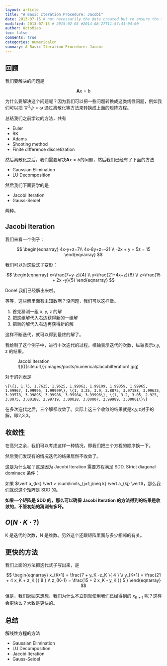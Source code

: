 ```yaml
---
layout: article
title: "A Basic Iteration Procedure: Jacobi"
date: 2013-07-15 # not necessarily the date created but to ensure the sorting of posts
modified: 2013-07-15 # 2015-02-03 #2014-08-27T11:57:41-04:00
author: OctoMiao
toc: false
comments: true
categories: numericalcn
summary: A Basic Iteration Procedure: Jacobi
---
```




## 回顾

我们要解决的问题是

$$\mathbf A x = b$$

为什么要解决这个问题呢？因为我们可以把一些问题转换成这类线性问题，例如我们可以把 $\nabla^2 \psi = \omega$ 通过离散化等方法来转换成上面的矩阵方程。

总结我们之前学过的方法，共有

* Euler
* RK
* Adams
* Shooting method
* Finite difference discretization

然后离散化之后，我们需要解决$\mathbf A x = b$的问题，然后我们已经有了下面的方法

* Gaussian Elimination
* LU Decomposition

然后我们下面要学的是

* Jacobi Iteration
* Gauss-Seidel

两种。

## Jacobi Iteration

我们来看一个例子：

$$
\begin{eqnarray}
4x-y+z=7\\
4x-8y+z=-21 \\
-2x + y + 5z = 15
\end{eqnarray}
$$

我们可以对这些式子变形：

$$
\begin{eqnarray}
x=\frac{7+y-z}{4} \\
y=\frac{21+4x+z}{8} \\
z=\frac{15 + 2x -y}{5}
\end{eqnarray}
$$

Done! 我们已经解出来啦。

等等，这些解里面有未知数啊？没问题，我们可以这样做。

1. 首先猜测一组 x, y, z 的解
2. 把这组解代入右边获得新的一组解
3. 把新的解代入右边再获得新的解

这样不断迭代，就可以得到最终的解了。

我绘制了这个例子中，进行十次迭代的过程。横轴表示迭代的次数，纵轴表示x,y, z 的结果。


<figure markdown="1">
<figcaption>
Jacobi Iteration
</figcaption>
![]({{site.url}}/images/posts/numerical/JacobiIteration1.jpg)
</figure>


对于的列表是

```
\{\{1, 1.75, 1.7625, 1.9625, 1.99062, 1.99109, 1.99859, 1.99965, 1.99967, 1.99995, 1.99999\}, \{1, 3.25, 3.9, 3.8875, 3.97188, 3.99625, 3.99578, 3.99895, 3.99986, 3.99984, 3.99996\}, \{1, 3.2, 3.05, 2.925, 3.0075, 3.00188, 2.99719, 3.00028, 3.00007, 2.99989, 3.00001\}\}
```

在多次迭代之后，三个解都收敛了。实际上这三个收敛的结果就是x,y,z对于的解，即2,3,3。

## 收敛性

在高兴之余，我们可以考虑这样一种情况，即我们把三个方程的顺序换一下。

然后我们发现有的情况迭代的结果居然不收敛了。

这是为什么呢？这是因为 Jacobi Iteration 需要方程满足 SDD, Strict diagonal dominace 条件：

如果 $\vert a_{kk} \vert > \sum\limits_{j=1,j\neq k} \vert a_{kj} \vert$，那么我们就说这个矩阵是 SDD 的。

**如果一个矩阵是 SDD 的，那么可以确保 Jacobi Iteration 的方法得到的结果是收敛的，不管初始的猜测有多坏。**



## $O(N\cdot K\cdot ?)$

K 是迭代的次数，N 是维数。另外这个还跟矩阵里面与多少相邻的有关。

## 更快的方法

我们上面的方法把迭代式子写出来，是

$$
\begin{eqnarray}
x_{K+1} = \frac{7 + y_K -z_K }{ 4 } \\
y_{K+1} = \frac{21 + 4 x_K + z_K }{ 8 } \\
z_{K+1} = \frac{15 + 2 x_K - y_K }{ 5 }
\end{eqnarray}
$$

但是，我们返回来想想，我们为什么不立刻就使用我们已经得到的 $x_{K+1}$ 呢？这样会更快么？大致是更快的。

## 总结

解线性方程的方法

* Gaussian Elimination
* LU Decomposition
* Jacobi Iteration
* Gauss-Seidel
